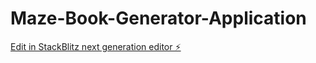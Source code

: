 # Maze-Book-Generator-Application

[Edit in StackBlitz next generation editor ⚡️](https://stackblitz.com/~/github.com/baptistzaire/Maze-Book-Generator-Application)